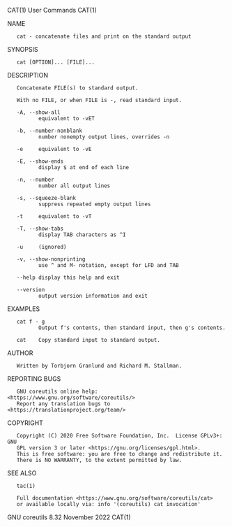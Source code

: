 CAT(1)                           User Commands                          CAT(1)

NAME

       cat - concatenate files and print on the standard output

SYNOPSIS

       cat [OPTION]... [FILE]...

DESCRIPTION

       Concatenate FILE(s) to standard output.

       With no FILE, or when FILE is -, read standard input.

       -A, --show-all
              equivalent to -vET

       -b, --number-nonblank
              number nonempty output lines, overrides -n

       -e     equivalent to -vE

       -E, --show-ends
              display $ at end of each line

       -n, --number
              number all output lines

       -s, --squeeze-blank
              suppress repeated empty output lines

       -t     equivalent to -vT

       -T, --show-tabs
              display TAB characters as ^I

       -u     (ignored)

       -v, --show-nonprinting
              use ^ and M- notation, except for LFD and TAB

       --help display this help and exit

       --version
              output version information and exit

EXAMPLES

       cat f - g
              Output f's contents, then standard input, then g's contents.

       cat    Copy standard input to standard output.

AUTHOR

       Written by Torbjorn Granlund and Richard M. Stallman.

REPORTING BUGS

       GNU coreutils online help: <https://www.gnu.org/software/coreutils/>
       Report any translation bugs to <https://translationproject.org/team/>

COPYRIGHT

       Copyright (C) 2020 Free Software Foundation, Inc.  License GPLv3+: GNU
       GPL version 3 or later <https://gnu.org/licenses/gpl.html>.
       This is free software: you are free to change and redistribute it.
       There is NO WARRANTY, to the extent permitted by law.

SEE ALSO

       tac(1)

       Full documentation <https://www.gnu.org/software/coreutils/cat>
       or available locally via: info '(coreutils) cat invocation'

GNU coreutils 8.32               November 2022                          CAT(1)
